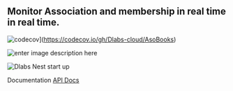 ## Monitor Association and membership in real time in real time.

![codecov](https://codecov.io/gh/Dlabs-cloud/AsoBooks/branch/develop/graph/badge.svg?token=FYYGVKAQ74)](https://codecov.io/gh/Dlabs-cloud/AsoBooks)

![enter image description here](https://www.code-inspector.com/project/11347/score/svg)

![Dlabs Nest start up](https://github.com/Dlabs-cloud/AsoBooks/workflows/Dlabs%20Nest%20start%20up/badge.svg)

Documentation
[API Docs](https://documenter.getpostman.com/view/10151664/T1LPCSHN)
